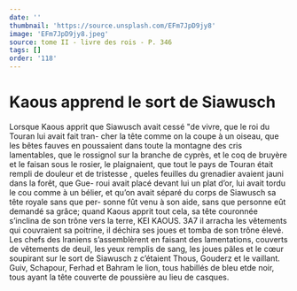 ```yaml
---
date: ''
thumbnail: 'https://source.unsplash.com/EFm7JpD9jy8'
image: 'EFm7JpD9jy8.jpeg'
source: tome II - livre des rois - P. 346
tags: []
order: '118'
---
```


# Kaous apprend le sort de Siawusch

Lorsque Kaous apprit que Siawusch avait cessé
"de vivre, que le roi du Touran lui avait fait tran- cher la tête comme on la coupe à un oiseau, que les bêtes fauves en poussaient dans toute la montagne des cris lamentables, que le rossignol sur la branche de cyprès, et le coq de bruyère et le faisan sous le rosier, le plaignaient, que tout le pays de Touran était rempli de douleur et de tristesse , queles feuilles du grenadier avaient jauni dans la forêt, que Gue- roui avait placé devant lui un plat d’or, lui avait
tordu le cou comme à un bélier, et qu’on avait séparé
du corps de Siawusch sa tête royale sans que per- sonne fût venu à son aide, sans que personne eût demandé sa grâce; quand Kaous apprit tout cela,
sa tête couronnée s’inclina de son trône vers la terre,
KEI KAOUS. 3A7 il arracha les vêtements qui couvraient sa poitrine,
il déchira ses joues et tomba de son trône élevé.
Les chefs des lraniens s’assemblèrent en faisant des lamentations, couverts de vêtements de deuil, les yeux remplis de sang, les joues pâles et le cœur soupirant sur le sort de Siawusch z c’étaient Thous, Gouderz et le vaillant. Guiv, Schapour, Ferhad et Bahram le lion, tous habillés de bleu etde noir, tous ayant la tête couverte de poussière au lieu de casques.
